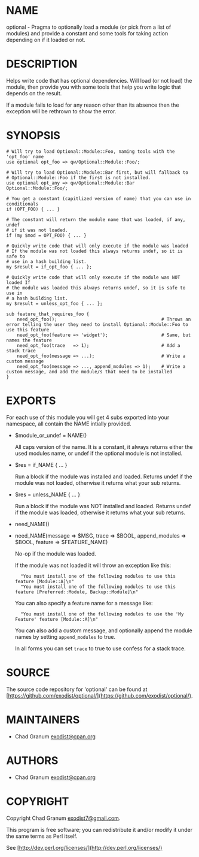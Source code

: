 # NAME

optional - Pragma to optionally load a module (or pick from a list of modules)
and provide a constant and some tools for taking action depending on if it
loaded or not.

# DESCRIPTION

Helps write code that has optional dependencies. Will load (or not load) the
module, then provide you with some tools that help you write logic that depends
on the result.

If a module fails to load for any reason other than its absence then the
exception will be rethrown to show the error.

# SYNOPSIS

    # Will try to load Optional::Module::Foo, naming tools with the 'opt_foo' name
    use optional opt_foo => qw/Optional::Module::Foo/;

    # Will try to load Optional::Module::Bar first, but will fallback to
    # Optional::Module::Foo if the first is not installed.
    use optional opt_any => qw/Optional::Module::Bar Optional::Module::Foo/;

    # You get a constant (capitlized version of name) that you can use in conditionals
    if (OPT_FOO) { ... }

    # The constant will return the module name that was loaded, if any, undef
    # if it was not loaded.
    if (my $mod = OPT_FOO) { ... }

    # Quickly write code that will only execute if the module was loaded
    # If the module was not loaded this always returns undef, so it is safe to
    # use in a hash building list.
    my $result = if_opt_foo { ... };

    # Quickly write code that will only execute if the module was NOT loaded If
    # the module was loaded this always returns undef, so it is safe to use in
    # a hash building list.
    my $result = unless_opt_foo { ... };

    sub feature_that_requires_foo {
        need_opt_foo();                                       # Throws an error telling the user they need to install Optional::Module::Foo to use this feature
        need_opt_foo(feature => 'widget');                    # Same, but names the feature
        need_opt_foo(trace   => 1);                           # Add a stack trace
        need_opt_foo(message => ...);                         # Write a custom message
        need_opt_foo(message => ..., append_modules => 1);    # Write a custom message, and add the module/s that need to be installed
    }

# EXPORTS

For each use of this module you will get 4 subs exported into your namespace, all contain the NAME intially provided.

- $module\_or\_undef = NAME()

    All caps version of the name. It is a constant, it always returns either the
    used modules name, or undef if the optional module is not installed.

- $res = if\_NAME { ... }

    Run a block if the module was installed and loaded. Returns undef if the module
    was not loaded, otherwise it returns what your sub returns.

- $res = unless\_NAME { ... }

    Run a block if the module was NOT installed and loaded. Returns undef if the module
    was loaded, otherwise it returns what your sub returns.

- need\_NAME()
- need\_NAME(message => $MSG, trace => $BOOL, append\_modules => $BOOL, feature => $FEATURE\_NAME)

    No-op if the module was loaded.

    If the module was not loaded it will throw an exception like this:

        "You must install one of the following modules to use this feature [Module::A]\n"
        "You must install one of the following modules to use this feature [Preferred::Module, Backup::Module]\n"

    You can also specify a feature name for a message like:

        "You must install one of the following modules to use the 'My Feature' feature [Module::A]\n"

    You can also add a custom message, and optionally append the module names by
    setting `append_modules` to true.

    In all forms you can set `trace` to true to use confess for a stack trace.

# SOURCE

The source code repository for 'optional' can be found at
[https://github.com/exodist/optional/](https://github.com/exodist/optional/).

# MAINTAINERS

- Chad Granum <exodist@cpan.org>

# AUTHORS

- Chad Granum <exodist@cpan.org>

# COPYRIGHT

Copyright Chad Granum <exodist7@gmail.com>.

This program is free software; you can redistribute it and/or
modify it under the same terms as Perl itself.

See [http://dev.perl.org/licenses/](http://dev.perl.org/licenses/)
